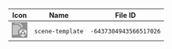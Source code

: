 | Icon | Name | File ID |
| ---  | ---  | ---     |
| ![](scene-template.png) | `scene-template` | `-6437304943566517026` |
